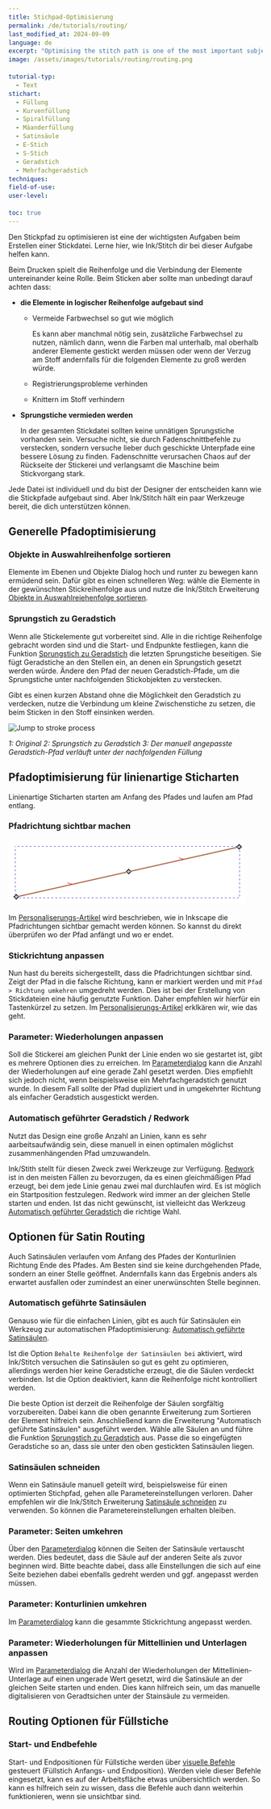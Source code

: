 ```yaml
---
title: Stichpad-Optimisierung
permalink: /de/tutorials/routing/
last_modified_at: 2024-09-09
language: de
excerpt: "Optimising the stitch path is one of the most important subjects in embroidery. Learn how Ink/Stitch can assist you with the task."
image: /assets/images/tutorials/routing/routing.png

tutorial-typ:
  - Text
stichart:
  - Füllung
  - Kurvenfüllung
  - Spiralfüllung
  - Mäanderfüllung
  - Satinsäule
  - E-Stich
  - S-Stich
  - Geradstich
  - Mehrfachgeradstich
techniques:
field-of-use:
user-level: 

toc: true
---
```

Den Stickpfad zu optimisieren ist eine der wichtigsten Aufgaben beim Erstellen einer Stickdatei. Lerne hier, wie Ink/Stitch dir bei dieser Aufgabe helfen kann.

Beim Drucken spielt die Reihenfolge und die Verbindung der Elemente untereinander keine Rolle. Beim Sticken aber sollte man unbedingt darauf achten dass:

* **die Elemente in logischer Reihenfolge aufgebaut sind**

  * Vermeide Farbwechsel so gut wie möglich

    Es kann aber manchmal nötig sein, zusätzliche Farbwechsel zu nutzen, nämlich dann, wenn die Farben mal unterhalb, mal oberhalb anderer Elemente gestickt werden müssen oder
    wenn der Verzug am Stoff andernfalls für die folgenden Elemente zu groß werden würde.
  * Registrierungsprobleme verhinden
  * Knittern im Stoff verhindern

* **Sprungstiche vermieden werden**

  In der gesamten Stickdatei sollten keine unnätigen Sprungstiche vorhanden sein. Versuche nicht, sie durch Fadenschnittbefehle zu verstecken,
  sondern versuche lieber duch geschickte Unterpfade eine bessere Lösung zu finden. Fadenschnitte verursachen Chaos auf der Rückseite der Stickerei und
  verlangsamt die Maschine beim Stickvorgang stark.

Jede Datei ist individuell und du bist der Designer der entscheiden kann wie die Stickpfade aufgebaut sind. Aber Ink/Stitch hält ein paar Werkzeuge bereit, die dich unterstützen können.

## Generelle Pfadoptimisierung

### Objekte in Auswahlreihenfolge sortieren

Elemente im Ebenen und Objekte Dialog hoch und runter zu bewegen kann ermüdend sein. Dafür gibt es einen schnelleren Weg: wähle die Elemente in der gewünschten Stickreihenfolge aus und nutze die Ink/Stitch Erweiterung [Objekte in Auswahlreiehenfolge sortieren](/de/docs/edit/#objekte-in-auswahlreihenfolge-sortieren).

### Sprungstich zu Geradstich

Wenn alle Stickelemente gut vorbereitet sind. Alle in die richtige Reihenfolge gebracht worden sind und die Start- und Endpunkte festliegen, kann die Funktion [Sprungstich zu Geradstich](/de/docs/stroke-tools/#sprungstich-zu-geradstich) die letzten Sprungstiche beseitigen. Sie fügt Geradstiche an den Stellen ein, an denen ein Sprungstich gesetzt werden würde. Ändere den Pfad der neuen Geradstich-Pfade, um die Sprungstiche unter nachfolgenden Stickobjekten zu verstecken.

Gibt es einen kurzen Abstand ohne die Möglichkeit den Geradstich zu verdecken, nutze die Verbindung um kleine Zwischenstiche zu setzen, die beim Sticken in den Stoff einsinken werden.

![Jump to stroke process](/assets/images/docs/jump_to_stroke.png)

*1: Original 2: Sprungstich zu Geradstich 3: Der manuell angepasste Geradstich-Pfad verläuft unter der nachfolgenden Füllung*

## Pfadoptimisierung für linienartige Sticharten

Linienartige Sticharten starten am Anfang des Pfades und laufen am Pfad entlang.

### Pfadrichtung sichtbar machen

![Stroke with visible path direction](/assets/images/tutorials/routing/path_direction.png)

Im [Personaliserungs-Artikel](/de/docs/customize/#pfadkonturen--pfadrichtungen) wird beschrieben, wie in Inkscape die Pfadrichtungen sichtbar gemacht werden können. So kannst du direkt überprüfen wo der Pfad anfängt und wo er endet.

### Stickrichtung anpassen

Nun hast du bereits sichergestellt, dass die Pfadrichtungen sichtbar sind. Zeigt der Pfad in die falsche Richtung, kann er markiert werden und mit `Pfad > Richtung umkehren` umgedreht werden. Dies ist bei der Erstellung von Stickdateien eine häufig genutzte Funktion. Daher empfehlen wir hierfür ein Tastenkürzel zu setzen. Im [Personalisierungs-Artikel](/de/docs/customize/#tastenkürzel) erklkären wir, wie das geht.

### Parameter: Wiederholungen anpassen

Soll die Stickerei am gleichen Punkt der Linie enden wo sie gestartet ist, gibt es mehrere Optionen dies zu erreichen. Im [Parameterdialog](/de/docs/params/) kann die Anzahl der Wiederholungen auf eine gerade Zahl gesetzt werden. Dies empfiehlt sich jedoch nicht, wenn beispielsweise ein Mehrfachgeradstich genutzt wurde. In diesem Fall sollte der Pfad dupliziert und in umgekehrter Richtung als einfacher Geradstich ausgestickt werden.

### Automatisch geführter Geradstich / Redwork

Nutzt das Design eine große Anzahl an Linien, kann es sehr aarbeitsaufwändig sein, diese manuell in einen optimalen möglichst zusammenhängenden Pfad umzuwandeln.

Ink/Stith stellt für diesen Zweck zwei Werkzeuge zur Verfügung. [Redwork](/de/docs/stroke-tools/#redwork) ist in den meisten Fällen zu bevorzugen, da es einen gleichmäßigen Pfad erzeugt, bei dem jede Linie genau zwei mal durchlaufen wird. Es ist möglich ein Startposition festzulegen. Redwork wird immer an der gleichen Stelle starten und enden. Ist das nicht gewünscht, ist vielleicht das Werkzeug [Automatisch geführter Geradstich](/de/docs/stroke-tools/#automatisch-geführter-geradstich) die richtige Wahl.

## Optionen für Satin Routing

Auch Satinsäulen verlaufen vom Anfang des Pfades der Konturlinien Richtung Ende des Pfades. Am Besten sind sie keine durchgehenden Pfade, sondern an einer Stelle geöffnet. Andernfalls kann das Ergebnis anders als erwartet ausfallen oder zumindest an einer unerwünschten Stelle beginnen.

### Automatisch geführte Satinsäulen

Genauso wie für die einfachen Linien, gibt es auch für Satinsäulen ein Werkzeug zur automatischen Pfadoptimisierung: [Automatisch geführte Satinsäulen](/de/docs/satin-tools/#automatisch-geführte-satinsäulen).

Ist die Option `Behalte Reihenfolge der Satinsäulen bei` aktiviert, wird Ink/Stitch versuchen die Satinsäulen so gut es geht zu optimieren, allerdings werden hier keine Geradstiche erzeugt, die die Säulen verdeckt verbinden. Ist die Option deaktiviert, kann die Reihenfolge nicht kontrolliert werden.

Die beste Option ist derzeit die Reihenfolge der Säulen sorgfältig vorzubereiten. Dabei kann die oben genannte Erweiterung zum Sortieren der Element hilfreich sein. Anschließend kann die Erweiterung "Automatisch geführte Satinsäulen" ausgeführt werden. Wähle alle Säulen an und führe die Funktion [Sprungstich zu Geradstich](/de/docs/stroke-tools/#sprungstich-zu-geradstich) aus. Passe die so eingefügten Geradstiche so an, dass sie unter den oben gestickten Satinsäulen liegen.

### Satinsäulen schneiden

Wenn ein Satinsäule manuell geteilt wird, beispielsweise für einen optimierten Stichpfad, gehen alle Parametereinstellungen verloren. Daher empfehlen wir die Ink/Stitch Erweiterung [Satinsäule schneiden](/de/docs/satin-tools/#satinsäule-schneiden) zu verwenden. So können die Parametereinstellungen erhalten bleiben.

### Parameter: Seiten umkehren

Über den [Parameterdialog](/de/docs/params/) können die Seiten der Satinsäule vertauscht werden. Dies bedeutet, dass die Säule auf der anderen Seite als zuvor beginnen wird. Bitte beachte dabei, dass alle Einstellungen die sich auf eine Seite beziehen dabei ebenfalls gedreht werden und ggf. angepasst werden müssen.

### Parameter: Konturlinien umkehren

Im [Parameterdialog](/de/docs/params/) kann die gesammte Stickrichtung angepasst werden.

### Parameter: Wiederholungen für Mittellinien und Unterlagen anpassen

Wird im [Parameterdialog](/de/docs/params/) die Anzahl der Wiederholungen der Mittellinien-Unterlage auf einen ungerade Wert gesetzt, wird die Satinsäule an der gleichen Seite starten und enden. Dies kann hilfreich sein, um das manuelle digitalisieren von Geradtsichen unter der Stainsäule zu vermeiden.

## Routing Optionen für Füllstiche

### Start- und Endbefehle

Start- und Endpositionen für Füllstiche werden über [visuelle Befehle](/de/docs/commands/) gesteuert (Füllstich Anfangs- und Endposition). Werden viele dieser Befehle eingesetzt, kann es auf der Arbeitsfläche etwas unübersichtlich werden. So kann es hilfreich sein zu wissen, dass die Befehle auch dann weiterhin funktionieren, wenn sie unsichtbar sind.

